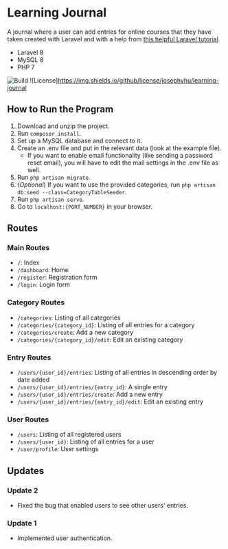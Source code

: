 # Learning Journal

A journal where a user can add entries for online courses that they have taken created with Laravel and with a help from
[this helpful Laravel tutorial](https://www.itsolutionstuff.com/post/laravel-8-crud-application-tutorial-for-beginnersexample.html).

* Laravel 8
* MySQL 8
* PHP 7

![Build](https://img.shields.io/github/workflow/status/josephyhu/learning-journal/Laravel)
![License]https://img.shields.io/github/license/josephyhu/learning-journal

## How to Run the Program
1. Download and unzip the project.
2. Run `composer install`.
3. Set up a MySQL database and connect to it.
4. Create an .env file and put in the relevant data (look at the example file).
    * If you want to enable email functionality (like sending a password reset email), you will have to edit the mail settings in the .env file as well.
5. Run `php artisan migrate`.
6. (*Optional*) If you want to use the provided categories, run `php artisan db:seed --class=CategoryTableSeeder`.
6. Run `php artisan serve`.
7. Go to `localhost:{PORT_NUMBER}` in your browser.

## Routes
### Main Routes
* `/`: Index
* `/dashboard`: Home
* `/register`: Registration form
* `/login`: Login form

### Category Routes
* `/categories`: Listing of all categories
* `/categories/{category_id}`: Listing of all entries for a category
* `/categories/create`: Add a new category
* `/categories/{category_id}/edit`: Edit an existing category

### Entry Routes
* `/users/{user_id}/entries`: Listing of all entries in descending order by date added
* `/users/{user_id}/entries/{entry_id}`: A single entry
* `/users/{user_id}/entries/create`: Add a new entry
* `/users/{user_id}/entries/{entry_id}/edit`: Edit an existing entry

### User Routes
* `/users`: Listing of all registered users
* `/users/{user_id}`: Listing of all entries for a user
* `/user/profile`: User settings

## Updates
### Update 2
* Fixed the bug that enabled users to see other users' entries.

### Update 1
* Implemented user authentication.
